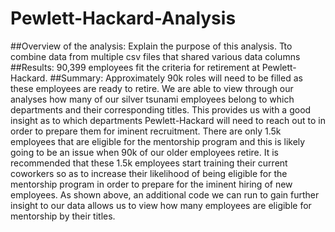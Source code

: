 # Pewlett-Hackard-Analysis

##Overview of the analysis: Explain the purpose of this analysis.
Tto combine data from multiple csv files that shared various data columns
##Results: 
90,399 employees fit the criteria for retirement at Pewlett-Hackard.
##Summary: 
Approximately 90k roles will need to be filled as these employees are ready to retire. We are able to view through our analyses how many of our silver tsunami employees belong to which departments and their corresponding titles. This provides us with a good insight as to which departments Pewlett-Hackard will need to reach out to in order to prepare them for iminent recruitment. There are only 1.5k employees that are eligible for the mentorship program and this is likely going to be an issue when 90k of our older employees retire. It is recommended that these 1.5k employees start training their current coworkers so as to increase their likelihood of being eligible for the mentorship program in order to prepare for the iminent hiring of new employees. As shown above, an additional code we can run to gain further insight to our data allows us to view how many employees are eligible for mentorship by their titles.

